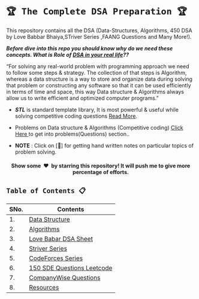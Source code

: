 # `🏆 The Complete DSA Preparation 🏆`

This repository contains all the DSA (Data-Structures, Algorithms, 450 DSA by Love Babbar Bhaiya,STriver Series ,FAANG Questions and Many More!).

***Before dive into this repo you should know why do we need these concepts. What is Role of [DSA in your real life](https://mrpawan-gupta.medium.com/role-of-data-structures-algorithms-for-software-engineer-a6b1ea5a8701)??***


“For solving any real-world problem with programming approach we need to follow some steps & strategy. The collection of that steps is Algorithm, whereas a data structure is a way to store and organize data during solving that problem or constructing any software so that it can be used efficiently in terms of time and space, this way Data structure & Algorithms always allow us to write efficient and optimized computer programs.”


* ***STL*** is standard template library, It is most powerful & useful while solving competitive coding questions [Read More](https://github.com/mrpawan-gupta/DSA-inNout/tree/main/Resources/Cpp/CPP-STL).

* Problems on Data structure & Algorithms (Competitive coding)  [Click Here ](https://github.com/mrpawan-gupta/Competitve-Coding) to get into problems(Questions) section..

* **NOTE** : Click on [:blue_book:] for getting hand written notes on particular topics of problem solving.

<h4 align="center">Show some &nbsp;❤️&nbsp; by starring this repository! It will push me to give more percentage of efforts.</h4>

## `Table of Contents 📋`
| **SNo.** | **Contents** |
| -------  | ------------ |
| 1.       | [Data Structure](https://github.com/mrpawan-gupta/DSA-inNout/tree/main/1%5D.%20Data%20Structures) |
| 2.       | [Algorithms](https://github.com/mrpawan-gupta/DSA-inNout/tree/main/2%5D.%20Algorithms) |
| 3.       | [Love Babar DSA Sheet](https://github.com/mrpawan-gupta/DSA-inNout/tree/main/3%5D.%20Love%20Babbar%20DSA%20Sheet) |
| 4.       | [Striver Series](https://github.com/mrpawan-gupta/DSA-inNout/tree/main/4%5D.%20Striver%20Series) |
| 5.       | [CodeForces Series](https://github.com/mrpawan-gupta/DSA-inNout/tree/main/5%5D.%20CodeForces%20Series) |
| 6.       | [150 SDE Questions Leetcode](https://github.com/mrpawan-gupta/DSA-inNout/tree/main/6%5D.%20150%20SDE%20Questions%20Leecode) |
| 7.       | [CompanyWise Questions](https://github.com/mrpawan-gupta/DSA-inNout/tree/main/7%5D.%20CompanyWise%20Questions) |
| 8.       | [Resources](https://github.com/mrpawan-gupta/DSA-inNout/tree/main/Resources) |
